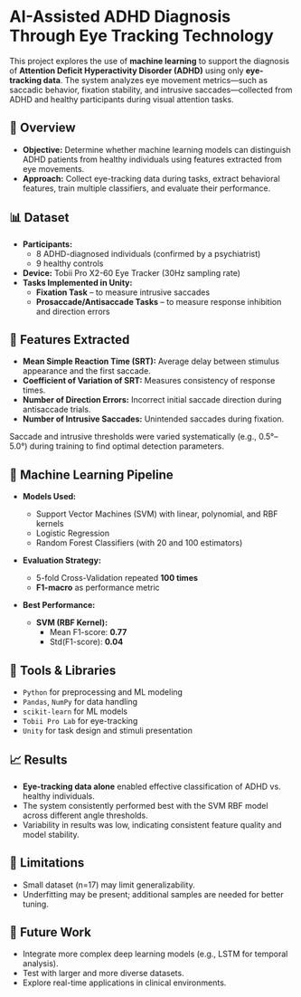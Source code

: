 # AI-Assisted ADHD Diagnosis Through Eye Tracking Technology

This project explores the use of **machine learning** to support the diagnosis of **Attention Deficit Hyperactivity Disorder (ADHD)** using only **eye-tracking data**. The system analyzes eye movement metrics—such as saccadic behavior, fixation stability, and intrusive saccades—collected from ADHD and healthy participants during visual attention tasks.  

## 🧠 Overview

- **Objective:** Determine whether machine learning models can distinguish ADHD patients from healthy individuals using features extracted from eye movements.
- **Approach:** Collect eye-tracking data during tasks, extract behavioral features, train multiple classifiers, and evaluate their performance.

## 📊 Dataset

- **Participants:**  
  - 8 ADHD-diagnosed individuals (confirmed by a psychiatrist)  
  - 9 healthy controls  
- **Device:** Tobii Pro X2-60 Eye Tracker (30Hz sampling rate)  
- **Tasks Implemented in Unity:**
  - **Fixation Task** – to measure intrusive saccades
  - **Prosaccade/Antisaccade Tasks** – to measure response inhibition and direction errors

## 🧮 Features Extracted

- **Mean Simple Reaction Time (SRT):** Average delay between stimulus appearance and the first saccade.
- **Coefficient of Variation of SRT:** Measures consistency of response times.
- **Number of Direction Errors:** Incorrect initial saccade direction during antisaccade trials.
- **Number of Intrusive Saccades:** Unintended saccades during fixation.

Saccade and intrusive thresholds were varied systematically (e.g., 0.5°–5.0°) during training to find optimal detection parameters.

## 🤖 Machine Learning Pipeline

- **Models Used:**
  - Support Vector Machines (SVM) with linear, polynomial, and RBF kernels
  - Logistic Regression
  - Random Forest Classifiers (with 20 and 100 estimators)

- **Evaluation Strategy:**
  - 5-fold Cross-Validation repeated **100 times**
  - **F1-macro** as performance metric

- **Best Performance:**
  - **SVM (RBF Kernel):**  
    - Mean F1-score: **0.77**  
    - Std(F1-score): **0.04**

## 🧪 Tools & Libraries

- `Python` for preprocessing and ML modeling
- `Pandas`, `NumPy` for data handling
- `scikit-learn` for ML models
- `Tobii Pro Lab` for eye-tracking
- `Unity` for task design and stimuli presentation

## 📈 Results

- **Eye-tracking data alone** enabled effective classification of ADHD vs. healthy individuals.
- The system consistently performed best with the SVM RBF model across different angle thresholds.
- Variability in results was low, indicating consistent feature quality and model stability.

## 🚧 Limitations

- Small dataset (n=17) may limit generalizability.
- Underfitting may be present; additional samples are needed for better tuning.

## 📌 Future Work

- Integrate more complex deep learning models (e.g., LSTM for temporal analysis).
- Test with larger and more diverse datasets.
- Explore real-time applications in clinical environments.

